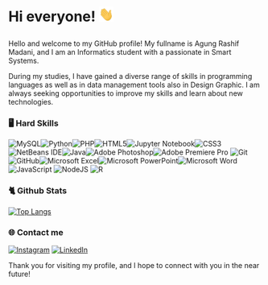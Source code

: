# <p align=left> Hi everyone! <img src='https://github.com/elhakimyasya/elhakimyasya/blob/master/assets/Hi.gif' width='29' height='29'/>

Hello and welcome to my GitHub profile! My fullname is Agung Rashif Madani, and I am an Informatics student with a passionate in Smart Systems.

During my studies, I have gained a diverse range of skills in programming languages as well as in data management tools also in Design Graphic.
I am always seeking opportunities to improve my skills and learn about new technologies.

### 🖥️ Hard Skills
![MySQL](https://img.shields.io/badge/mysql-%2300f.svg?style=for-the-badge&logo=mysql&logoColor=white)![Python](https://img.shields.io/badge/python-3670A0?style=for-the-badge&logo=python&logoColor=ffdd54)![PHP](https://img.shields.io/badge/php-%23777BB4.svg?style=for-the-badge&logo=php&logoColor=white)![HTML5](https://img.shields.io/badge/html5-%23E34F26.svg?style=for-the-badge&logo=html5&logoColor=white)![Jupyter Notebook](https://img.shields.io/badge/jupyter-%23FA0F00.svg?style=for-the-badge&logo=jupyter&logoColor=white)![CSS3](https://img.shields.io/badge/css3-%231572B6.svg?style=for-the-badge&logo=css3&logoColor=white)![NetBeans IDE](https://img.shields.io/badge/NetBeansIDE-1B6AC6.svg?style=for-the-badge&logo=apache-netbeans-ide&logoColor=white)![Java](https://img.shields.io/badge/java-%23ED8B00.svg?style=for-the-badge&logo=java&logoColor=white)![Adobe Photoshop](https://img.shields.io/badge/adobe%20photoshop-%2331A8FF.svg?style=for-the-badge&logo=adobe%20photoshop&logoColor=white)![Adobe Premiere Pro](https://img.shields.io/badge/Adobe%20Premiere%20Pro-9999FF.svg?style=for-the-badge&logo=Adobe%20Premiere%20Pro&logoColor=white) ![Git](https://img.shields.io/badge/git-%23F05033.svg?style=for-the-badge&logo=git&logoColor=white) ![GitHub](https://img.shields.io/badge/github-%23121011.svg?style=for-the-badge&logo=github&logoColor=white)![Microsoft Excel](https://img.shields.io/badge/Microsoft_Excel-217346?style=for-the-badge&logo=microsoft-excel&logoColor=white)![Microsoft PowerPoint](https://img.shields.io/badge/Microsoft_PowerPoint-B7472A?style=for-the-badge&logo=microsoft-powerpoint&logoColor=white)![Microsoft Word](https://img.shields.io/badge/Microsoft_Word-2B579A?style=for-the-badge&logo=microsoft-word&logoColor=white) ![JavaScript](https://img.shields.io/badge/javascript-%23323330.svg?style=for-the-badge&logo=javascript&logoColor=%23F7DF1E) ![NodeJS](https://img.shields.io/badge/node.js-6DA55F?style=for-the-badge&logo=node.js&logoColor=white) ![R](https://img.shields.io/badge/r-%23276DC3.svg?style=for-the-badge&logo=r&logoColor=white)

### 🐈 Github Stats
<!--![agung-madani's GitHub stats](https://github-readme-stats.vercel.app/api?username=agung-madani&show_icons=true&theme=blueberry)-->
[![Top Langs](https://github-readme-stats.vercel.app/api/top-langs/?username=agung-madani\&bg_color=30,e96443,904e95\&title_color=fff\&text_color=fff)](https://github.com/agung-madani/github-readme-stats)
  
### 🌐 Contact me
[![Instagram](https://img.shields.io/badge/Instagram-%23E4405F.svg?logo=Instagram&logoColor=white)](https://www.instagram.com/agung_rashif/)
[![LinkedIn](https://img.shields.io/badge/LinkedIn-%230077B5.svg?logo=linkedin&logoColor=white)](https://www.linkedin.com/in/agung-madani-905b75222/)
  
Thank you for visiting my profile, and I hope to connect with you in the near future!

<!---
agung-madani/agung-madani is a ✨ special ✨ repository because its `README.md` (this file) appears on your GitHub profile.
You can click the Preview link to take a look at your changes.
--->
